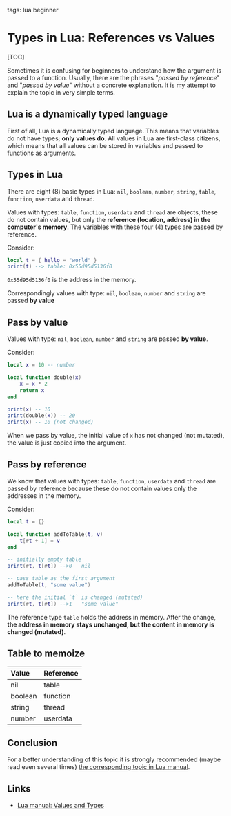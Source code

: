 <!-- Description: Explanation of what means 'pass by value' and 'pass by reference' in Lua language. Difference between simple values and reference types. -->

tags: lua beginner

# Types in Lua: References vs Values

[TOC]

Sometimes it is confusing for beginners to understand how the argument is
passed to a function. Usually, there are the phrases "*passed by reference*"
and "*passed by value*" without a concrete explanation. It is my attempt to
explain the topic in very simple terms.

## Lua is a dynamically typed language 

First of all, Lua is a dynamically typed language. This means that variables
do not have types; **only values do**. All values in Lua are first-class
citizens, which means that all values can be stored in variables and passed to
functions as arguments.

## Types in Lua

There are eight (8) basic types in Lua: `nil`, `boolean`, `number`, `string`,
`table`, `function`, `userdata` and `thread`.

Values with types: `table`, `function`, `userdata` and `thread` are objects,
these do not contain values, but only the
**reference (location, address) in the computer's memory**.
The variables with these four (4) types are passed by reference.

Consider:

```lua
local t = { hello = "world" }
print(t) --> table: 0x55d95d5136f0
```
`0x55d95d5136f0` is the address in the memory.

Correspondingly values with type: `nil`, `boolean`, `number` and `string` are
passed **by value**

## Pass by value

Values with type: `nil`, `boolean`, `number` and `string` are passed
**by value**.

Consider:

```lua
local x = 10 -- number

local function double(x)
	x = x * 2
	return x
end

print(x) -- 10
print(double(x)) -- 20
print(x) -- 10 (not changed)
```

When we pass by value, the initial value of `x` has not changed (not mutated),
the value is just copied into the argument.

## Pass by reference

We know that values with types: `table`, `function`, `userdata` and `thread`
are passed by reference because these do not contain values only the addresses
in the memory.

Consider:

```lua
local t = {}

local function addToTable(t, v)
	t[#t + 1] = v
end

-- initially empty table
print(#t, t[#t]) -->0	nil

-- pass table as the first argument
addToTable(t, "some value")

-- here the initial `t` is changed (mutated)
print(#t, t[#t]) -->1	"some value"
```

The reference type `table` holds the address in memory. After the change,
**the address in memory stays unchanged, but the content in memory is changed (mutated)**.

## Table to memoize

| Value   | Reference |
|:--------|:----------|
| nil     | table     |
| boolean | function  |
| string  | thread    |
| number  | userdata  |

## Conclusion
For a better understanding of this topic it is strongly recommended (maybe read even
several times) [the corresponding topic in Lua manual](https://www.lua.org/manual/5.4/manual.html#2.1).

## Links

- [Lua manual: Values and Types](https://www.lua.org/manual/5.4/manual.html#2.1)
